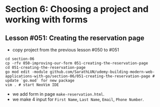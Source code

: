 # Section 6: Choosing a project and working with forms

## Lesson #051: Creating the reservation page

- copy project from the previous lesson #050 to #051

```shell
cd section-06
cp -rfv 050-improving-our-form 051-creating-the-reservation-page
cd 051-creating-the-reservation-page 
go mod edit -module github.com/SarathLUN/udemy-building-modern-web-applications-with-go/section-06/051-creating-the-reservation-page # update `go.mod` for new package
vim . # start NeoVim IDE
```

- we add form in page `make-reservation.html`.
- we make 4 input for `First Name`, `Last Name`, `Email`, `Phone Number`.
